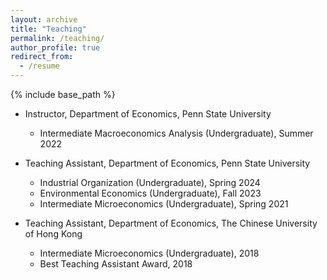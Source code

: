 ```yaml
---
layout: archive
title: "Teaching"
permalink: /teaching/
author_profile: true
redirect_from:
  - /resume
---
```


{% include base_path %}

* Instructor, Department of Economics, Penn State University
  * Intermediate Macroeconomics Analysis (Undergraduate), Summer 2022

* Teaching Assistant, Department of Economics, Penn State University
  * Industrial Organization (Undergraduate), Spring 2024
  * Environmental Economics (Undergraduate), Fall 2023
  * Intermediate Microeconomics (Undergraduate), Spring 2021
  
* Teaching Assistant, Department of Economics, The Chinese University of Hong Kong
  * Intermediate Microeconomics (Undergraduate), 2018
  * Best Teaching Assistant Award, 2018

<!--======-->
